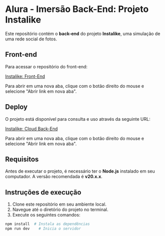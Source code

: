 # Alura - Imersão Back-End: Projeto Instalike

Este repositório contém o **back-end** do projeto **Instalike**, uma simulação de uma rede social de fotos.

## Front-end
Para acessar o repositório do front-end:

[Instalike: Front-End](https://github.com/luanabeatrizschroeder/insta-like-main)

Para abrir em uma nova aba, clique com o botão direito do mouse e selecione "Abrir link em nova aba".

## Deploy
O projeto está disponível para consulta e uso através da seguinte URL:

[Instalike: Cloud Back-End](https://insta-like-backend-388164544144.southamerica-east1.run.app/posts)

Para abrir em uma nova aba, clique com o botão direito do mouse e selecione "Abrir link em nova aba".

## Requisitos
Antes de executar o projeto, é necessário ter o **Node.js** instalado em seu computador. A versão recomendada é **v20.x.x**.

## Instruções de execução
1. Clone este repositório em seu ambiente local.
2. Navegue até o diretório do projeto no terminal.
3. Execute os seguintes comandos:

```bash
npm install  # Instala as dependências
npm run dev    # Inicia o servidor
